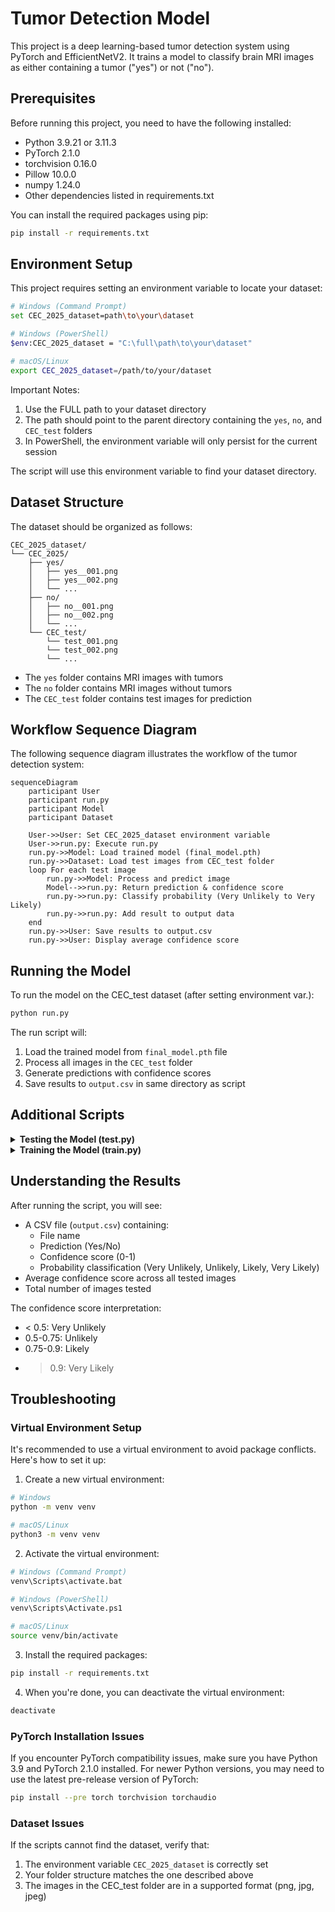 # Tumor Detection Model

This project is a deep learning-based tumor detection system using PyTorch and EfficientNetV2. It trains a model to classify brain MRI images as either containing a tumor ("yes") or not ("no").

## Prerequisites

Before running this project, you need to have the following installed:

- Python 3.9.21 or 3.11.3
- PyTorch 2.1.0
- torchvision 0.16.0
- Pillow 10.0.0
- numpy 1.24.0
- Other dependencies listed in requirements.txt

You can install the required packages using pip:

```bash
pip install -r requirements.txt
```

## Environment Setup

This project requires setting an environment variable to locate your dataset:

```bash
# Windows (Command Prompt)
set CEC_2025_dataset=path\to\your\dataset

# Windows (PowerShell)
$env:CEC_2025_dataset = "C:\full\path\to\your\dataset"

# macOS/Linux
export CEC_2025_dataset=/path/to/your/dataset
```

Important Notes:
1. Use the FULL path to your dataset directory
2. The path should point to the parent directory containing the `yes`, `no`, and `CEC_test` folders
3. In PowerShell, the environment variable will only persist for the current session

The script will use this environment variable to find your dataset directory.

## Dataset Structure

The dataset should be organized as follows:

```
CEC_2025_dataset/
└── CEC_2025/
    ├── yes/
    │   ├── yes__001.png
    │   ├── yes__002.png
    │   └── ...
    ├── no/
    │   ├── no__001.png
    │   ├── no__002.png
    │   └── ...
    └── CEC_test/
        └── test_001.png
        └── test_002.png
        └── ...
```

- The `yes` folder contains MRI images with tumors
- The `no` folder contains MRI images without tumors
- The `CEC_test` folder contains test images for prediction

## Workflow Sequence Diagram

The following sequence diagram illustrates the workflow of the tumor detection system:

```mermaid
sequenceDiagram
    participant User
    participant run.py
    participant Model
    participant Dataset

    User->>User: Set CEC_2025_dataset environment variable
    User->>run.py: Execute run.py
    run.py->>Model: Load trained model (final_model.pth)
    run.py->>Dataset: Load test images from CEC_test folder
    loop For each test image
        run.py->>Model: Process and predict image
        Model-->>run.py: Return prediction & confidence score
        run.py->>run.py: Classify probability (Very Unlikely to Very Likely)
        run.py->>run.py: Add result to output data
    end
    run.py->>User: Save results to output.csv
    run.py->>User: Display average confidence score
```

## Running the Model

To run the model on the CEC_test dataset (after setting environment var.):

```bash
python run.py
```

The run script will:
1. Load the trained model from `final_model.pth` file
2. Process all images in the `CEC_test` folder
3. Generate predictions with confidence scores
4. Save results to `output.csv` in same directory as script

## Additional Scripts

<details>
<summary><b>Testing the Model (test.py)</b></summary>

To test the model's performance on the CEC_test dataset:

```bash
python test.py
```

The test script will:
1. Load the trained model from `final_model.pth` file
2. Process all images in the `CEC_test` folder
3. Generate predictions with confidence scores
4. Save results to `output.csv`

You can modify `NUM_IMAGES` in `test.py` to change the number of test images (default: 50).
</details>

<details>
<summary><b>Training the Model (train.py)</b></summary>

To train the model, run:

```bash
python train.py
```

The training script will:
1. Load and preprocess the images from the `yes` and `no` folders
2. Train an EfficientNetV2 model on these images
3. Save the trained model as `tumor_model_1000.pth`

You can modify the following parameters in `train.py`:
- `NUM_IMAGES`: Number of images to use for training
- `MODEL_NAME`: Name of the saved model file
- `epochs`: Number of training epochs
</details>

## Understanding the Results

After running the script, you will see:
- A CSV file (`output.csv`) containing:
  - File name
  - Prediction (Yes/No)
  - Confidence score (0-1)
  - Probability classification (Very Unlikely, Unlikely, Likely, Very Likely)
- Average confidence score across all tested images
- Total number of images tested

The confidence score interpretation:
- < 0.5: Very Unlikely
- 0.5-0.75: Unlikely
- 0.75-0.9: Likely
- > 0.9: Very Likely

## Troubleshooting

### Virtual Environment Setup

It's recommended to use a virtual environment to avoid package conflicts. Here's how to set it up:

1. Create a new virtual environment:
```bash
# Windows
python -m venv venv

# macOS/Linux
python3 -m venv venv
```

2. Activate the virtual environment:
```bash
# Windows (Command Prompt)
venv\Scripts\activate.bat

# Windows (PowerShell)
venv\Scripts\Activate.ps1

# macOS/Linux
source venv/bin/activate
```

3. Install the required packages:
```bash
pip install -r requirements.txt
```

4. When you're done, you can deactivate the virtual environment:
```bash
deactivate
```

### PyTorch Installation Issues

If you encounter PyTorch compatibility issues, make sure you have Python 3.9 and PyTorch 2.1.0 installed. For newer Python versions, you may need to use the latest pre-release version of PyTorch:

```bash
pip install --pre torch torchvision torchaudio
```

### Dataset Issues

If the scripts cannot find the dataset, verify that:
1. The environment variable `CEC_2025_dataset` is correctly set
2. Your folder structure matches the one described above
3. The images in the CEC_test folder are in a supported format (png, jpg, jpeg) 